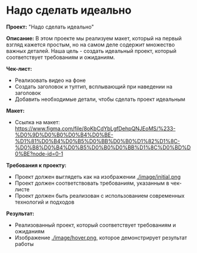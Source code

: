 # Надо сделать идеально

**Проект:** "Надо сделать идеально"

**Описание:** В этом проекте мы реализуем макет, который на первый взгляд кажется простым, но на самом деле содержит множество важных деталей. Наша цель - создать идеальный проект, который соответствует требованиям и ожиданиям.

**Чек-лист:**

* Реализовать видео на фоне
* Создать заголовок и тултип, всплывающий при наведении на заголовок
* Добавить необходимые детали, чтобы сделать проект идеальным

**Макет:**

* Ссылка на макет: https://www.figma.com/file/8oKbCdYbLgfDehpQNJEoMS/%233-%D0%9D%D0%B0%D0%B4%D0%BE-%D1%81%D0%B4%D0%B5%D0%BB%D0%B0%D1%82%D1%8C-%D0%B8%D0%B4%D0%B5%D0%B0%D0%BB%D1%8C%D0%BD%D0%BE?node-id=0-1

**Требования к проекту:**

* Проект должен выглядеть как на изображении [./image/initial.png](./image/initial.png)
* Проект должен соответствовать требованиям, указанным в чек-листе
* Проект должен быть реализован с использованием современных технологий и подходов

**Результат:**

* Реализованный проект, который соответствует требованиям и ожиданиям
* Изображение [./image/hover.png](./image/hover.png), которое демонстрирует результат работы
